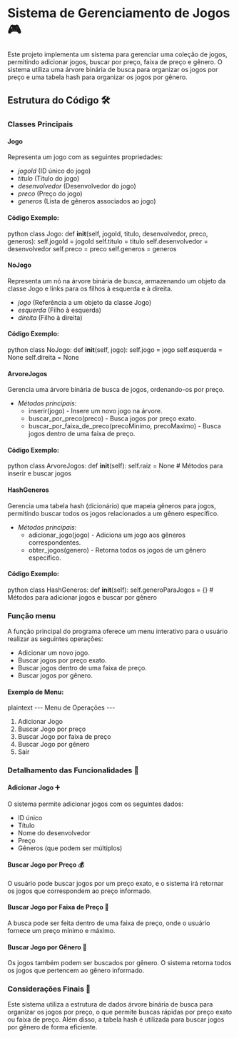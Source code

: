 
# Sistema de Gerenciamento de Jogos 🎮
Este projeto implementa um sistema para gerenciar uma coleção de jogos, permitindo adicionar jogos, buscar por preço, faixa de preço e gênero. O sistema utiliza uma árvore binária de busca para organizar os jogos por preço e uma tabela hash para organizar os jogos por gênero.

## Estrutura do Código 🛠
### Classes Principais
#### Jogo
Representa um jogo com as seguintes propriedades:
- *jogoId* (ID único do jogo)
- *titulo* (Título do jogo)
- *desenvolvedor* (Desenvolvedor do jogo)
- *preco* (Preço do jogo)
- *generos* (Lista de gêneros associados ao jogo)

#### Código Exemplo:
python
class Jogo:
    def __init__(self, jogoId, titulo, desenvolvedor, preco, generos):
        self.jogoId = jogoId
        self.titulo = titulo
        self.desenvolvedor = desenvolvedor
        self.preco = preco
        self.generos = generos


#### NoJogo
Representa um nó na árvore binária de busca, armazenando um objeto da classe Jogo e links para os filhos à esquerda e à direita.
- *jogo* (Referência a um objeto da classe Jogo)
- *esquerda* (Filho à esquerda)
- *direita* (Filho à direita)

#### Código Exemplo:
python
class NoJogo:
    def __init__(self, jogo):
        self.jogo = jogo
        self.esquerda = None
        self.direita = None


#### ArvoreJogos
Gerencia uma árvore binária de busca de jogos, ordenando-os por preço.
- *Métodos principais*:
  - inserir(jogo) - Insere um novo jogo na árvore.
  - buscar_por_preco(preco) - Busca jogos por preço exato.
  - buscar_por_faixa_de_preco(precoMinimo, precoMaximo) - Busca jogos dentro de uma faixa de preço.

#### Código Exemplo:
python
class ArvoreJogos:
    def __init__(self):
        self.raiz = None
    # Métodos para inserir e buscar jogos


#### HashGeneros
Gerencia uma tabela hash (dicionário) que mapeia gêneros para jogos, permitindo buscar todos os jogos relacionados a um gênero específico.
- *Métodos principais*:
  - adicionar_jogo(jogo) - Adiciona um jogo aos gêneros correspondentes.
  - obter_jogos(genero) - Retorna todos os jogos de um gênero específico.

#### Código Exemplo:
python
class HashGeneros:
    def __init__(self):
        self.generoParaJogos = {}
    # Métodos para adicionar jogos e buscar por gênero


### Função menu
A função principal do programa oferece um menu interativo para o usuário realizar as seguintes operações:
- Adicionar um novo jogo.
- Buscar jogos por preço exato.
- Buscar jogos dentro de uma faixa de preço.
- Buscar jogos por gênero.

#### Exemplo de Menu:
plaintext
--- Menu de Operações ---
1. Adicionar Jogo
2. Buscar Jogo por preço
3. Buscar Jogo por faixa de preço
4. Buscar Jogo por gênero
0. Sair


### Detalhamento das Funcionalidades 📝
#### Adicionar Jogo ➕
O sistema permite adicionar jogos com os seguintes dados:
- ID único
- Título
- Nome do desenvolvedor
- Preço
- Gêneros (que podem ser múltiplos)

#### Buscar Jogo por Preço 💰
O usuário pode buscar jogos por um preço exato, e o sistema irá retornar os jogos que correspondem ao preço informado.

#### Buscar Jogo por Faixa de Preço 💸
A busca pode ser feita dentro de uma faixa de preço, onde o usuário fornece um preço mínimo e máximo.

#### Buscar Jogo por Gênero 🎯
Os jogos também podem ser buscados por gênero. O sistema retorna todos os jogos que pertencem ao gênero informado.

### Considerações Finais 🤖
Este sistema utiliza a estrutura de dados árvore binária de busca para organizar os jogos por preço, o que permite buscas rápidas por preço exato ou faixa de preço. Além disso, a tabela hash é utilizada para buscar jogos por gênero de forma eficiente.
